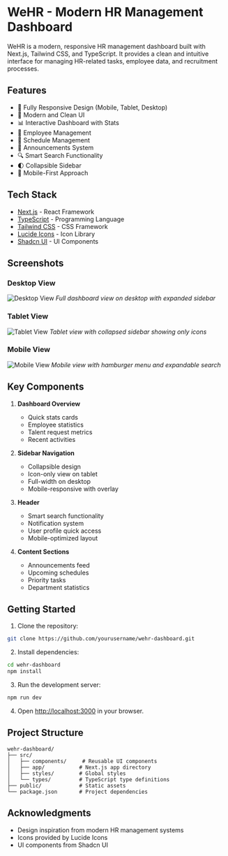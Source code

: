 # WeHR - Modern HR Management Dashboard

WeHR is a modern, responsive HR management dashboard built with Next.js, Tailwind CSS, and TypeScript. It provides a clean and intuitive interface for managing HR-related tasks, employee data, and recruitment processes.

## Features

- 📱 Fully Responsive Design (Mobile, Tablet, Desktop)
- 🎨 Modern and Clean UI
- 📊 Interactive Dashboard with Stats
- 👥 Employee Management
- 📅 Schedule Management
- 📢 Announcements System
- 🔍 Smart Search Functionality
- 🌓 Collapsible Sidebar
- 📱 Mobile-First Approach

## Tech Stack

- [Next.js](https://nextjs.org/) - React Framework
- [TypeScript](https://www.typescriptlang.org/) - Programming Language
- [Tailwind CSS](https://tailwindcss.com/) - CSS Framework
- [Lucide Icons](https://lucide.dev/) - Icon Library
- [Shadcn UI](https://ui.shadcn.com/) - UI Components

## Screenshots

### Desktop View
![Desktop View](./public/laptop-mode.png)
*Full dashboard view on desktop with expanded sidebar*

### Tablet View
![Tablet View](public/tablet-mode.png)
*Tablet view with collapsed sidebar showing only icons*

### Mobile View
![Mobile View](public/mobile-mode.png)
*Mobile view with hamburger menu and expandable search*

## Key Components

1. **Dashboard Overview**
   - Quick stats cards
   - Employee statistics
   - Talent request metrics
   - Recent activities

2. **Sidebar Navigation**
   - Collapsible design
   - Icon-only view on tablet
   - Full-width on desktop
   - Mobile-responsive with overlay

3. **Header**
   - Smart search functionality
   - Notification system
   - User profile quick access
   - Mobile-optimized layout

4. **Content Sections**
   - Announcements feed
   - Upcoming schedules
   - Priority tasks
   - Department statistics

## Getting Started

1. Clone the repository:
```bash
git clone https://github.com/yourusername/wehr-dashboard.git
```

2. Install dependencies:
```bash
cd wehr-dashboard
npm install
```

3. Run the development server:
```bash
npm run dev
```

4. Open [http://localhost:3000](http://localhost:3000) in your browser.

## Project Structure

```
wehr-dashboard/
├── src/
│   ├── components/     # Reusable UI components
│   ├── app/           # Next.js app directory
│   ├── styles/        # Global styles
│   └── types/         # TypeScript type definitions
├── public/            # Static assets
└── package.json       # Project dependencies
```

## Acknowledgments

- Design inspiration from modern HR management systems
- Icons provided by Lucide Icons
- UI components from Shadcn UI
